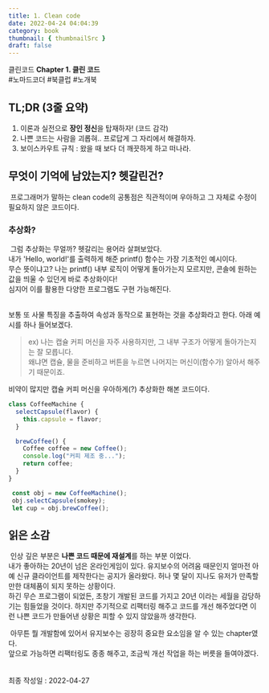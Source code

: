 ```yaml
---
title: 1. Clean code
date: 2022-04-24 04:04:39
category: book
thumbnail: { thumbnailSrc }
draft: false
---
```


클린코드 **Chapter 1. 클린 코드**<br> #노마드코더 #북클럽 #노개북

## TL;DR (3줄 요약)

1. 이론과 실전으로 **장인 정신**을 탑재하자! (코드 감각)
2. 나쁜 코드는 사람을 괴롭혀.. 프로답게 그 자리에서 해결하자.
3. 보이스카우트 규칙 : 왔을 때 보다 더 깨끗하게 하고 떠나라.

## 무엇이 기억에 남았는지? 헷갈린건?

&nbsp;프로그래머가 말하는 clean code의 공통점은 직관적이며 우아하고 그 자체로 수정이 필요하지 않은 코드이다.<br>

### 추상화?

&nbsp;그럼 추상화는 무얼까? 헷갈리는 용어라 살펴보았다.<br>
내가 'Hello, world!'를 출력하게 해준 printf() 함수는 가장 기초적인 예시이다.<br>
무슨 뜻이냐고? 나는 printf() 내부 로직이 어떻게 돌아가는지 모르지만, 콘솔에 원하는 값을 띄울 수 있던게 바로 추상화이다!<br>
심지어 이를 활용한 다양한 프로그램도 구현 가능해진다.<br><br>

보통 또 사물 특징을 추출하여 속성과 동작으로 표현하는 것을 추상화라고 한다. 아래 예시를 하나 들어보겠다.

> ex) 나는 캡슐 커피 머신을 자주 사용하지만, 그 내부 구조가 어떻게 돌아가는지는 잘 모릅니다.<br>
> 왜냐면 캡슐, 물을 준비하고 버튼을 누르면 나머지는 머신이(함수가) 알아서 해주기 때문이죠.

비약이 많지만 캡슐 커피 머신을 우아하게(?) 추상화한 해본 코드이다.

```javascript
class CoffeeMachine {
  selectCapsule(flavor) {
    this.capsule = flavor;
  }

  brewCoffee() {
    Coffee coffee = new Coffee();
    console.log("커피 제조 중...");
    return coffee;
  }
}

 const obj = new CoffeeMachine();
 obj.selectCapsule(smokey);
 let cup = obj.brewCoffee();
```

## 읽은 소감

&nbsp;인상 깊은 부분은 **나쁜 코드 때문에 재설계**를 하는 부분 이었다.<br>
내가 좋아하는 20년이 넘은 온라인게임이 있다. 유지보수의 어려움 때문인지 얼마전 아예 신규 클라이언트를 제작한다는 공지가 올라왔다. 허나 몇 달이 지나도 유저가 만족할만한 대체품이 되지 못하는 상황이다.<br>
하긴 무슨 프로그램이 되었든, 초창기 개발된 코드를 가지고 20년 이라는 세월을 감당하기는 힘들었을 것이다. 하지만 주기적으로 리팩터링 해주고 코드를 개선 해주었다면 이런 나쁜 코드가 만들어낸 상황은 피할 수 있지 않았을까 생각한다.<br>

&nbsp;아무튼 뭘 개발함에 있어서 유지보수는 굉장히 중요한 요소임을 알 수 있는 chapter였다.<br>
앞으로 가능하면 리팩터링도 종종 해주고, 조금씩 개선 작업을 하는 버릇을 들여야겠다.
<br><br><br>
최종 작성일 : 2022-04-27

